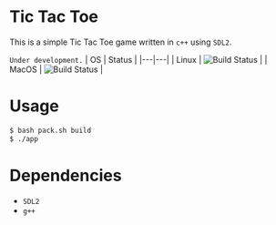# Tic Tac Toe

This is a simple Tic Tac Toe game written in `c++` using `SDL2`.

`Under development.`
| OS | Status |
|---|---|
| Linux | ![Build Status](https://github.com/anirudhbhashyam/Tic-Tac-Toe/actions/workflows/build.yml/badge.svg) |
| MacOS | ![Build Status](https://github.com/anirudhbhashyam/Tic-Tac-Toe/actions/workflows/build.yml/badge.svg) |

# Usage
```bash
$ bash pack.sh build
$ ./app
```

# Dependencies
- `SDL2`
- `g++`